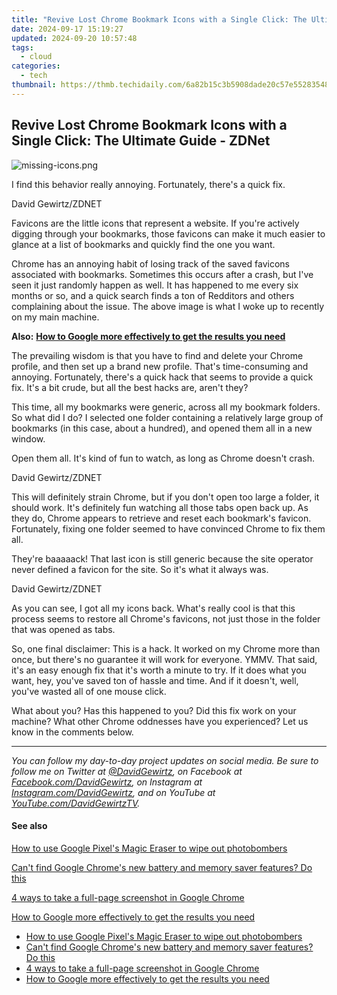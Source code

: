 ```yaml
---
title: "Revive Lost Chrome Bookmark Icons with a Single Click: The Ultimate Guide - ZDNet"
date: 2024-09-17 15:19:27
updated: 2024-09-20 10:57:48
tags:
  - cloud
categories:
  - tech
thumbnail: https://thmb.techidaily.com/6a82b15c3b5908dade20c57e5528354889aa2d43fb699583edd3d2db4662000a.jpg
---
```


## Revive Lost Chrome Bookmark Icons with a Single Click: The Ultimate Guide - ZDNet

![missing-icons.png](https://www.zdnet.com/a/img/resize/d236f57ee7d1b04cd94d7d67d00232c3dd3ab245/2022/10/05/ba354968-b788-492d-99ea-960c6532c919/missing-icons.png?auto=webp&width=1280)

I find this behavior really annoying. Fortunately, there's a quick fix.

David Gewirtz/ZDNET

Favicons are the little icons that represent a website. If you're actively digging through your bookmarks, those favicons can make it much easier to glance at a list of bookmarks and quickly find the one you want. 

Chrome has an annoying habit of losing track of the saved favicons associated with bookmarks. Sometimes this occurs after a crash, but I've seen it just randomly happen as well. It has happened to me every six months or so, and a quick search finds a ton of Redditors and others complaining about the issue. The above image is what I woke up to recently on my main machine. 

**Also:** [**How to Google more effectively to get the results you need**](https://www.zdnet.com/article/how-to-use-google-search-more-effectively-to-get-the-results-you-need/)

The prevailing wisdom is that you have to find and delete your Chrome profile, and then set up a brand new profile. That's time-consuming and annoying. Fortunately, there's a quick hack that seems to provide a quick fix. It's a bit crude, but all the best hacks are, aren't they? 

This time, all my bookmarks were generic, across all my bookmark folders. So what did I do? I selected one folder containing a relatively large group of bookmarks (in this case, about a hundred), and opened them all in a new window.

Open them all. It's kind of fun to watch, as long as Chrome doesn't crash.

David Gewirtz/ZDNET 

This will definitely strain Chrome, but if you don't open too large a folder, it should work. It's definitely fun watching all those tabs open back up. As they do, Chrome appears to retrieve and reset each bookmark's favicon. Fortunately, fixing one folder seemed to have convinced Chrome to fix them all. 

They're baaaaack! That last icon is still generic because the site operator never defined a favicon for the site. So it's what it always was.

David Gewirtz/ZDNET

As you can see, I got all my icons back. What's really cool is that this process seems to restore all Chrome's favicons, not just those in the folder that was opened as tabs. 

So, one final disclaimer: This is a hack. It worked on my Chrome more than once, but there's no guarantee it will work for everyone. YMMV. That said, it's an easy enough fix that it's worth a minute to try. If it does what you want, hey, you've saved ton of hassle and time. And if it doesn't, well, you've wasted all of one mouse click.

What about you? Has this happened to you? Did this fix work on your machine? What other Chrome oddnesses have you experienced? Let us know in the comments below. 

---

_You can follow my day-to-day project updates on social media. Be sure to follow me on Twitter at [@DavidGewirtz](https://twitter.com/davidgewirtz), on Facebook at [Facebook.com/DavidGewirtz](https://www.facebook.com/davidgewirtz), on Instagram at [Instagram.com/DavidGewirtz](https://www.instagram.com/DavidGewirtz/), and on YouTube at [YouTube.com/DavidGewirtzTV](https://www.youtube.com/user/DavidGewirtzTV)._

#### See also

[How to use Google Pixel's Magic Eraser to wipe out photobombers](https://www.zdnet.com/article/how-to-use-magic-eraser-on-the-google-pixel/ "How to use Google Pixel's Magic Eraser to wipe out photobombers")

[Can't find Google Chrome's new battery and memory saver features? Do this](https://www.zdnet.com/article/cant-find-google-chromes-new-battery-and-memory-saver-features-do-this/ "Can't find Google Chrome's new battery and memory saver features? Do this")

[4 ways to take a full-page screenshot in Google Chrome](https://www.zdnet.com/article/how-to-take-a-full-page-screenshot-in-google-chrome/ "4 ways to take a full-page screenshot in Google Chrome")

[How to Google more effectively to get the results you need](https://www.zdnet.com/article/how-to-use-google-search-more-effectively-to-get-the-results-you-need/ "How to Google more effectively to get the results you need")

* [How to use Google Pixel's Magic Eraser to wipe out photobombers](https://www.zdnet.com/article/how-to-use-magic-eraser-on-the-google-pixel/ "How to use Google Pixel's Magic Eraser to wipe out photobombers")
* [Can't find Google Chrome's new battery and memory saver features? Do this](https://www.zdnet.com/article/cant-find-google-chromes-new-battery-and-memory-saver-features-do-this/ "Can't find Google Chrome's new battery and memory saver features? Do this")
* [4 ways to take a full-page screenshot in Google Chrome](https://www.zdnet.com/article/how-to-take-a-full-page-screenshot-in-google-chrome/ "4 ways to take a full-page screenshot in Google Chrome")
* [How to Google more effectively to get the results you need](https://www.zdnet.com/article/how-to-use-google-search-more-effectively-to-get-the-results-you-need/ "How to Google more effectively to get the results you need")

<ins class="adsbygoogle"
     style="display:block"
     data-ad-format="autorelaxed"
     data-ad-client="ca-pub-7571918770474297"
     data-ad-slot="1223367746"></ins>



<ins class="adsbygoogle"
     style="display:block"
     data-ad-client="ca-pub-7571918770474297"
     data-ad-slot="8358498916"
     data-ad-format="auto"
     data-full-width-responsive="true"></ins>
